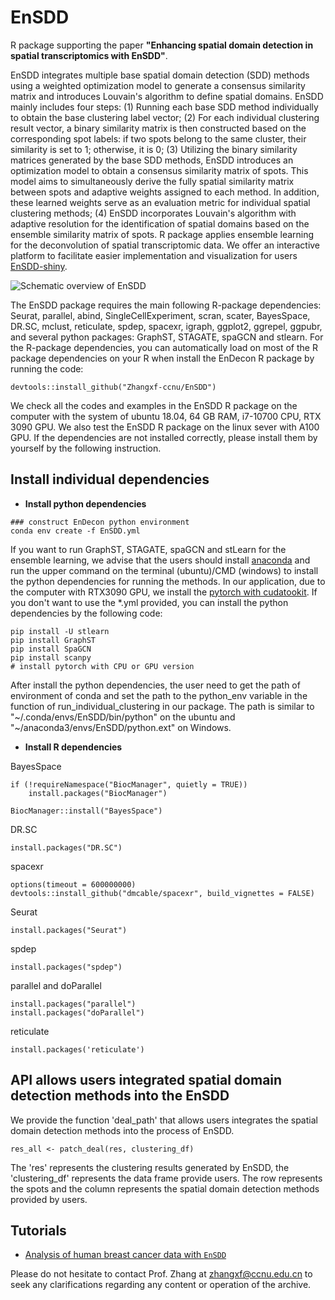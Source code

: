 # EnSDD

R package supporting the paper **"Enhancing spatial domain detection in
spatial transcriptomics with EnSDD"**.

EnSDD integrates multiple base spatial domain detection (SDD) methods
using a weighted optimization model to generate a consensus similarity
matrix and introduces Louvain's algorithm to define spatial domains.
EnSDD mainly includes four steps: (1) Running each base SDD method
individually to obtain the base clustering label vector; (2) For each
individual clustering result vector, a binary similarity matrix is then
constructed based on the corresponding spot labels: if two spots belong
to the same cluster, their similarity is set to 1; otherwise, it is 0;
(3) Utilizing the binary similarity matrices generated by the base SDD
methods, EnSDD introduces an optimization model to obtain a consensus
similarity matrix of spots. This model aims to simultaneously derive the fully spatial similarity matrix between spots and adaptive weights
assigned to each method. In addition, these learned weights serve as an
evaluation metric for individual spatial clustering methods; (4) EnSDD
incorporates Louvain's algorithm with adaptive resolution for the
identification of spatial domains based on the ensemble similarity
matrix of spots. R package applies ensemble learning for the
deconvolution of spatial transcriptomic data. We offer
an interactive platform to facilitate easier implementation
and visualization for users [EnSDD-shiny](https://github.com/keyalone/EnSDD-shiny).

![Schematic overview of EnSDD](fig1.png)


The EnSDD package requires the main following R-package dependencies: Seurat,
parallel, abind, SingleCellExperiment, scran, scater, BayesSpace, DR.SC,
mclust, reticulate, spdep, spacexr, igraph, ggplot2, ggrepel, ggpubr, and
several python packages: GraphST, STAGATE, spaGCN and stlearn. For the
R-package dependencies, you can automatically load on most of the R package dependencies on your R when install the EnDecon R package by running the code:

``` buildoutcfg
devtools::install_github("Zhangxf-ccnu/EnSDD")
```
We check all the codes and examples in the EnSDD R package on the computer with the system of ubuntu 18.04, 64 GB RAM, i7-10700 CPU, RTX 3090 GPU. We also test the EnSDD R package on the linux sever with A100 GPU. If the dependencies are not installed correctly, please install them by yourself by the following instruction.

## Install individual dependencies

-   **Install python dependencies**

``` buildoutcfg
### construct EnDecon python environment  
conda env create -f EnSDD.yml
```

If you want to run GraphST, STAGATE, spaGCN and stLearn for the
ensemble learning, we advise that the users should install
[anaconda](https://www.anaconda.com/) and run the upper command on the
terminal (ubuntu)/CMD (windows) to install the python dependencies for
running the methods. In our application, due to the computer with
RTX3090 GPU, we install the [pytorch with cudatookit](https://pytorch.org/). If you don't want to use the \*.yml provided, you can install the python dependencies by the following code:

``` buildoutcfg
pip install -U stlearn
pip install GraphST
pip install SpaGCN
pip install scanpy
# install pytorch with CPU or GPU version
```

After install the python dependencies, the user need to get the path of
environment of conda and set the path to the python_env variable in the
function of run_individual_clustering in our package. The path is
similar to "\~/.conda/envs/EnSDD/bin/python" on the ubuntu and
"\~/anaconda3/envs/EnSDD/python.ext" on Windows. 

-   **Install R dependencies**

BayesSpace

``` buildoutcfg
if (!requireNamespace("BiocManager", quietly = TRUE))
    install.packages("BiocManager")

BiocManager::install("BayesSpace")
```

DR.SC

``` buildoutcfg
install.packages("DR.SC")
```

spacexr

``` buildoutcfg
options(timeout = 600000000) 
devtools::install_github("dmcable/spacexr", build_vignettes = FALSE)
```

Seurat

``` buildoutcfg
install.packages("Seurat")
```

spdep

``` buildoutcfg
install.packages("spdep")
```

parallel and doParallel

``` buildoutcfg
install.packages("parallel")
install.packages("doParallel")
```

reticulate

``` buildoutcfg
install.packages('reticulate')
```

## API allows users integrated spatial domain detection methods into the EnSDD
We provide the function 'deal\_path' that allows users integrates the spatial domain detection methods into the process of EnSDD.
``` buildoutcfg
res_all <- patch_deal(res, clustering_df) 
```
The 'res' represents the clustering results generated by EnSDD, the 'clustering\_df' represents the data frame provide users. The row represents 
the spots and the column represents the spatial domain detection methods provided by users.


## Tutorials

-   [Analysis of human breast cancer data with
    `EnSDD`](https://github.com/keyalone/EnSDD/blob/master/docs/EnSDD.md)

Please do not hesitate to contact Prof. Zhang at
[zhangxf\@ccnu.edu.cn](mailto:zhangxf@ccnu.edu.cn) to seek any
clarifications regarding any content or operation of the archive.
